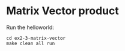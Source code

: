 # Matrix Vector product


Run the helloworld:
~~~~~shell
cd ex2-3-matrix-vector
make clean all run
~~~~~
